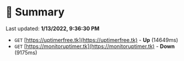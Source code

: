 # 📖 Summary
Last updated: **1/13/2022, 9:36:30 PM**

- `GET` [https://uptimerfree.tk](https://uptimerfree.tk) - **Up** (14649ms)
- `GET` [https://monitoruptimer.tk](https://monitoruptimer.tk) - **Down** (9175ms)
